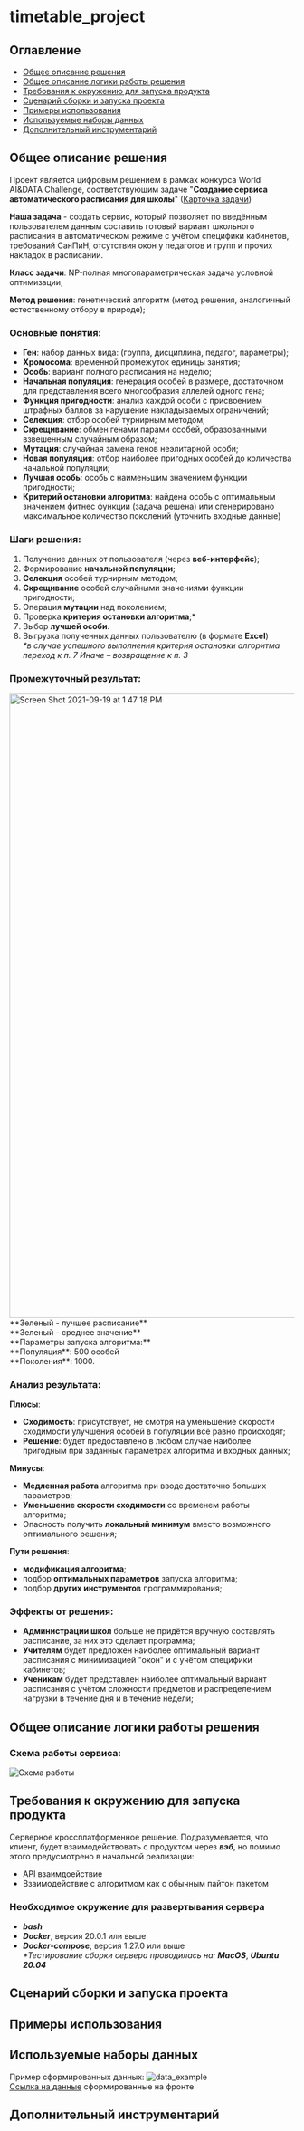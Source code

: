 # timetable_project
## Оглавление
- [Общее описание решения](#Общее-описание-решения)
- [Общее описание логики работы решения](#Общее-описание-логики-работы-решения)
- [Требования к окружению для запуска продукта](#Требования-к-окружению-для-запуска-продукта)
- [Сценарий сборки и запуска проекта](#Сценарий-сборки-и-запуска-проекта)
- [Примеры использования](#Примеры-использования)
- [Используемые наборы данных](#Используемые-наборы-данных)
- [Дополнительный инструментарий](#Дополнительный-инструментарий)

## Общее описание решения

Проект является цифровым решением в рамках конкурса World AI&DATA Challenge, соответствующим задаче "**Создание сервиса автоматического расписания для школы**" ([Карточка задачи](https://datamasters.ru/task?id=183))

**Наша задача** - создать сервис, который позволяет по введённым пользователем данным составить готовый вариант школьного расписания в автоматическом режиме с учётом специфики кабинетов, требований СанПиН, отсутствия окон у педагогов и групп и прочих накладок в расписании. <br> 

**Класс задачи**: NP-полная многопараметрическая задача условной оптимизации; <br>

**Метод решения**: генетический алгоритм (метод решения, аналогичный естественному отбору в природе); <br>

### Основные понятия:

 - **Ген**: набор данных вида: (группа, дисциплина, педагог, параметры); <br>
 - **Хромосома**: временной промежуток единицы занятия; <br>
 - **Особь**: вариант полного расписания на неделю; <br>
 - **Начальная популяция**: генерация особей в размере, достаточном для представления всего многообразия аллелей одного гена; <br>
 - **Функция пригодности**: анализ каждой особи с присвоением штрафных баллов за нарушение накладываемых ограничений; <br>
 - **Селекция**: отбор особей турнирным методом; <br>
 - **Скрещивание**: обмен генами парами особей, образованными взвешенным случайным образом; <br>
 - **Мутация**: случайная замена генов неэлитарной особи; <br>
 - **Новая популяция**: отбор наиболее пригодных особей до количества начальной популяции; <br>
 - **Лучшая особь**: особь с наименьшим значением функции пригодности; <br>
 - **Критерий остановки алгоритма**: найдена особь с оптимальным значением фитнес функции (задача решена) или сгенерировано максимальное количество поколений (уточнить входные данные) <br>

### Шаги решения:

1. Получение данных от пользователя (через **веб-интерфейс**); <br>
2. Формирование **начальной популяции**; <br>
3. **Селекция** особей турнирным методом; <br>
4. **Скрещивание** особей случайными значениями функции пригодности; <br>
5. Операция **мутации** над поколением; <br>
6. Проверка **критерия остановки алгоритма**;\* <br>
7. Выбор **лучшей особи**. <br>
10. Выгрузка полученных данных пользователю (в формате **Excel**) <br>
*\*в случае успешного выполнения критерия остановки алгоритма переход к п. 7
Иначе – возвращение к п. 3* <br>

### Промежуточный результат:

<img width="1103" alt="Screen Shot 2021-09-19 at 1 47 18 PM" src="https://user-images.githubusercontent.com/74075500/133929978-e02ded7f-9666-461f-b4ba-dcc7640db429.png">
**Зеленый - лучшее расписание** <br>
**Зеленый - среднее значение** <br>
**Параметры запуска алгоритма:** <br>
**Популяция**: 500 особей <br>
**Поколения**: 1000. <br>

### Анализ результата:

**Плюсы**:

 - **Сходимость**: присутствует, не смотря на уменьшение скорости сходимости улучшения особей в популяции всё равно происходят;
 - **Решение**: будет предоставлено в любом случае наиболее пригодным при заданных параметрах алгоритма и входных данных;

**Минусы**:

 - **Медленная работа** алгоритма при вводе достаточно больших параметров; 
 - **Уменьшение скорости сходимости** со временем работы алгоритма;
 - Опасность получить **локальный минимум** вместо возможного оптимального решения;

**Пути решения**:

 - **модификация алгоритма**;
 - подбор **оптимальных параметров** запуска алгоритма;
 - подбор **других инструментов** программирования;

### Эффекты от решения:

- **Администрации школ** больше не придётся вручную составлять расписание, за них это сделает программа;
- **Учителям** будет предложен наиболее оптимальный вариант расписания с минимизацией "окон" и с учётом специфики кабинетов;
- **Ученикам** будет представлен наиболее оптимальный вариант расписания с учётом сложности предметов и распределением нагрузки в течение дня и в течение недели;
  
## Общее описание логики работы решения

### Схема работы сервиса:

![Схема работы](https://user-images.githubusercontent.com/74075500/133910347-501259cb-b4c9-42d7-a811-8606aaf4d907.png)


  
## Требования к окружению для запуска продукта
Cерверное кроссплатформенное решение. Подразумевается, что клиент, будет взаимодействовать с продуктом через ***вэб***, но помимо этого предусмотрено в начальной реализации: 
  - API взаимдоействие<br>
  - Взаимодействие с алгоритмом как с обычным пайтон пакетом <br>
### Необходимое окружение для развертывания сервера
 - ***bash***
 - ***Docker***, версия 20.0.1 или выше
 - ***Docker-compose***, версия 1.27.0 или выше <br>
*\*Тестирование сборки сервера проводилась на:* ***MacOS***, ***Ubuntu 20.04*** <br>
 

  
## Сценарий сборки и запуска проекта

## Примеры использования

## Используемые наборы данных
Пример сформированных данных:
![data_example](https://user-images.githubusercontent.com/69805852/133895495-4e20f5d7-0636-47c6-ab80-c23f90b42da3.png) <br>
[Ссылка на данные](https://github.com/Rukopet/timetable_algorithm/tree/main/timetable_genetic_algorithm/data_for_test) сформированные на фронте



## Дополнительный инструментарий
  





